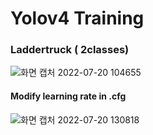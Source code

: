 # Yolov4 Training
### Laddertruck ( 2classes)
![화면 캡처 2022-07-20 104655](https://user-images.githubusercontent.com/88171531/179894812-773ee8a3-f195-4855-aae3-88e2091d967b.png)
#### Modify learning rate in .cfg 
![화면 캡처 2022-07-20 130818](https://user-images.githubusercontent.com/88171531/179894818-82227ca1-aac0-4835-b1e8-1116b4f6a18f.png)
